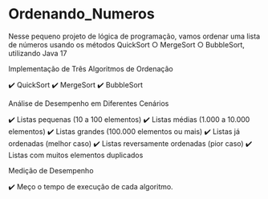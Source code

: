 # Ordenando_Numeros
Nesse pequeno projeto de lógica de programação, vamos ordenar uma lista de números usando os métodos QuickSort ○​ MergeSort ○​ BubbleSort, utilizando Java 17 

Implementação de Três Algoritmos de Ordenação

✔️ QuickSort
✔️ MergeSort
✔️ BubbleSort

Análise de Desempenho em Diferentes Cenários

✔️ Listas pequenas (10 a 100 elementos)
✔️ Listas médias (1.000 a 10.000 elementos)
✔️ Listas grandes (100.000 elementos ou mais)
✔️ Listas já ordenadas (melhor caso)
✔️ Listas reversamente ordenadas (pior caso)
✔️ Listas com muitos elementos duplicados

Medição de Desempenho

✔️ Meço o tempo de execução de cada algoritmo.


